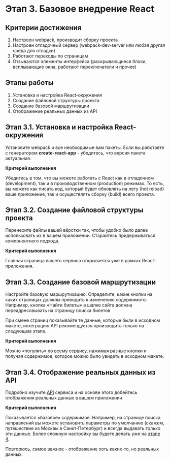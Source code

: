 # Этап 3. Базовое внедрение React

## Критерии достижения

1. Настроен webpack, производит сборку проекта 
2. Настроен отладочный сервер (webpack-dev-server
или любая другая среда для отладки)
3. Работают переходы по страницам
4. Отзываются элементы интерфейса
(раскрывающиеся блоки, всплывающие окна, работают переключатели и прочее)

## Этапы работы

1. Установка и настройка React-окружения
2. Создание файловой структуры проекта
3. Создание базовой маршрутизации
4. Отображение реальных данных из API

## Этап 3.1. Установка и настройка React-окружения

Установите webpack и все необходимые вам пакеты. Если вы работаете
с генератором **create-react-app** - убедитесь, что версия пакета актуальная.

**Критерий выполнения**

Убедитесь в том, что вы можете работать с React как в отладочном (development),
так и в производственном (production) режимах. То есть, вы можете как писать код,
который будет обновлять на лету (hot reload) ваше приложение, так и осуществлять
сборку (build) всего проекта.

## Этап 3.2. Создание файловой структуры проекта

Перенесите файлы вашей вёрстки так, чтобы удобно было
далее использовать их в вашем приложении. Старайтесь придерживаться
компонентного подхода.

**Критерий выполнения**

Главная страница вашего сервиса открывается уже в рамках React-приложения. 

## Этап 3.3. Создание базовой маршрутизации

Настройте базовую маршрутизацию. Определите, какие кнопки на каких
страницах должны приводить к изменению содержимого. Например, 
кнопка «Найти билеты» в шапке сайта должна переадресовывать на страницу
поиска билетов

При смене страниц показывайте те данные, которые были в исходном макете,
интеграцию API рекомендуется производить только на следующем этапе.

**Критерий выполнения**

Можно «погулять» по всему сервису, нажимая разные кнопки и получая
содержимое, которое можно было увидеть в исходном макете. 

## Этап 3.4. Отображение реальных данных из API

Подробно изучите [API](api.md) сервиса и на основе этого добейтесь
отображения реальных данных в вашем приложении

**Критерий выполнения**

Показывается «базовое» содержимое. Например, на странице поиска направлений
вы можете установить параметры по умолчанию
(скажем, путешествие из Москвы в Санкт-Петербург) и всегда выдавать
только эти данные. Более сложную настройку вы будете делать
уже на [этапе 4](./step-4.md).

Повторюсь, самое важное - отображение хоть каких-то, но реальных данных.

